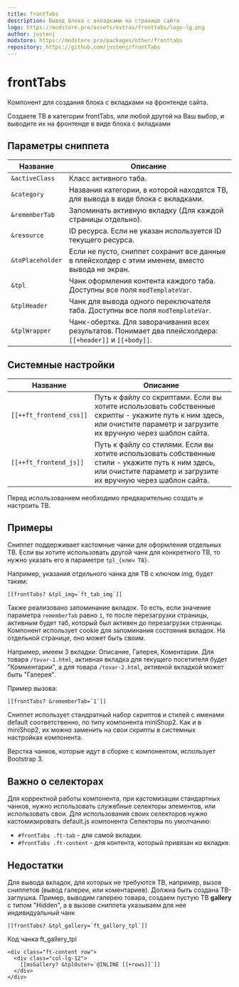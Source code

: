 ```yaml
---
title: frontTabs
description: Вывод блока с вкладками на странице сайта
logo: https://modstore.pro/assets/extras/fronttabs/logo-lg.png
author: justenj
modstore: https://modstore.pro/packages/other/fronttabs
repository: https://github.com/justenj/frontTabs
---
```

# frontTabs

Компонент для создания блока с вкладками на фронтенде сайта.

Создаете ТВ в категории frontTabs, или любой другой на Ваш выбор, и выводите их на фронтенде в виде блока с вкладками

## Параметры сниппета

| Название         | Описание                                                                                                  |
| ---------------- | --------------------------------------------------------------------------------------------------------- |
| `&activeClass`   | Класс активного таба.                                                                                     |
| `&category`      | Названия категории, в которой находятся ТВ, для вывода в виде блока с вкладками.                          |
| `&rememberTab`   | Запоминать активную вкладку (Для каждой страницы отдельно).                                               |
| `&resource`      | ID ресурса. Если не указан используется ID текущего ресурса.                                              |
| `&toPlaceholder` | Если не пусто, сниппет сохранит все данные в плейсхолдер с этим именем, вместо вывода не экран.           |
| `&tpl`           | Чанк оформления контента каждого таба. Доступны все поля `modTemplateVar`.                                |
| `&tplHeader`     | Чанк для вывода одного переключателя таба. Доступны все поля `modTemplateVar`.                            |
| `&tplWrapper`    | Чанк-обертка. Для заворачивания всех результатов. Понимает два плейсхолдера: `[[+header]]` и `[[+body]]`. |

## Cистемные настройки

| Название                | Описание                                                                                                                                                                |
| ----------------------- | ----------------------------------------------------------------------------------------------------------------------------------------------------------------------- |
| `[[++ft_frontend_css]]` | Путь к файлу со скриптами. Если вы хотите использовать собственные скрипты - укажите путь к ним здесь, или очистите параметр и загрузите их вручную через шаблон сайта. |
| `[[++ft_frontend_js]]`  | Путь к файлу со стилями. Если вы хотите использовать собственные стили - укажите путь к ним здесь, или очистите параметр и загрузите их вручную через шаблон сайта.     |

Перед использованием необходимо предварительно создать и настроить ТВ.

## Примеры

Сниппет поддерживает кастомные чанки для оформления отдельных ТВ.
Если вы хотите использовать другой чанк для конкретного ТВ, то нужно указать его в параметре `tpl_{ключ ТВ}`.

Например, указания отдельного чанка для ТВ с ключом img, будет таким:

```modx
[[frontTabs? &tpl_img=`ft_tab_img`]]
```

Также реализовано запоминание вкладок. То есть, если значение параметра `rememberTab` равно `1`, то после перезагрузки страницы, активным будет таб, который был активен до перезагрузки страницы. Компонент использует cookie для запоминания состояния вкладок. На отдельной странице, оно может быть своим.

Например, имеем 3 вкладки: Описание, Галерея, Коментарии. Для товара `/tovar-1.html`, активная вкладка для текущего посетителя будет "Комментарии", а для товара `/tovar-2.html`, активной вкладкой может быть "Галерея".

Пример вызова:

```modx
[[frontTabs? &rememberTab=`1`]]
```

Сниппет использует стандратный набор скриптов и стилей с именами default соответственно, по типу компонента miniShop2. Как и в miniShop2, их можно заменить на свои скрипты в системных настройках компонента.

Верстка чанков, которые идут в сборке с компонентом, использует Bootstrap 3.

## Важно о селекторах

Для корректной работы компонента, при кастомизации стандартных чанков, нужно использовать служебные селекторы элементов, или использовать свои. Для использования своих селекторов нужно кастомизировать default.js компонента
Селекторы по умолчанию:

- `#frontTabs .ft-tab` - для самой вкладки.
- `#frontTabs .ft-content` - для контента, который привязан ко вкладке.

## Недостатки

Для вывода вкладок, для которых не требуются ТВ, например, вызов сниппетов (вывод галереи, или коментариев). Должна быть создана ТВ-заглушка. Пример, выводим галерею товара, создаем пустую ТВ **gallery** с типом "Hidden", а в вызове сниппета указываем для нее индивидуальный чанк

```modx
[[frontTabs? &tpl_gallery=`ft_gallery_tpl`]]
```

Код чанка ft_gallery_tpl

```modx
<div class="ft-content row">
  <div class="col-lg-12">
    [[msGallery? &tplOuter=`@INLINE [[+rows]]`]]
  </div>
</div>
```
